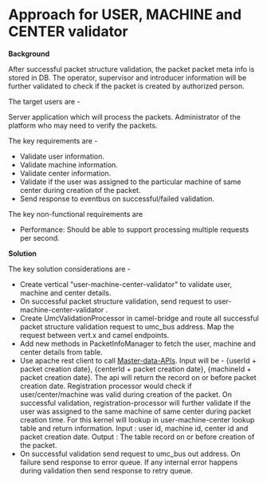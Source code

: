 

# Approach for USER, MACHINE and CENTER validator

**Background**

After successful packet structure validation, the packet packet meta info is stored in DB. The operator, supervisor and introducer information will be further validated to check if the packet is created by authorized person.

The target users are -

Server application which will process the packets.
Administrator of the platform who may need to verify the packets.

The key requirements are -
-	Validate user information.
-	Validate machine information.
-	Validate center information.
-	Validate if the user was assigned to the particular machine of same center during creation of the packet.
-	Send response to eventbus on successful/failed validation.

The key non-functional requirements are
-	Performance: Should be able to support processing multiple requests per second.


**Solution**

The key solution considerations are -
- Create vertical "user-machine-center-validator" to validate user, machine and center details.
- On successful packet structure validation, send request to user-machine-center-validator .
- Create UmcValidationProcessor in camel-bridge and route all successful packet structure validation request to umc_bus address. Map the request between vert.x and camel endpoints.
- Add new methods in PacketInfoManager to fetch the user, machine and center details from table.
- Use apache rest client to call [Master-data-APIs](https://github.com/mosip/mosip/wiki/2.4-Master-data-APIs#234-document-formats-master-api). Input will be - {userId + packet creation date}, {centerId + packet creation date}, {machineId + packet creation date}. The api will return the record on or before packet creation date. Registration processor would check if user/center/machine was valid during creation of the packet. On successful validation, registration-processor will further validate if the user was assigned to the same machine of same center during packet creation time. For this kernel will lookup in user-machine-center lookup table and return information. 
    Input : user id, machine id, center id and packet creation date.
    Output : The table record on or before creation of the packet.
- On successful validation send request to umc_bus out address. On failure send response to error queue. If any internal error happens during validation then send response to retry queue.

